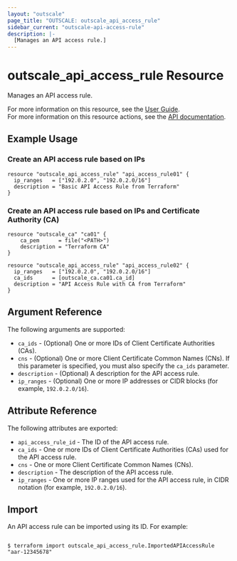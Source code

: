```yaml
---
layout: "outscale"
page_title: "OUTSCALE: outscale_api_access_rule"
sidebar_current: "outscale-api-access-rule"
description: |-
  [Manages an API access rule.]
---
```


# outscale_api_access_rule Resource

Manages an API access rule.

For more information on this resource, see the [User Guide](https://docs.outscale.com/en/userguide/About-API-Access-Rules.html).  
For more information on this resource actions, see the [API documentation](https://docs.outscale.com/api#3ds-outscale-api-apiaccessrule).

## Example Usage

### Create an API access rule based on IPs

```hcl
resource "outscale_api_access_rule" "api_access_rule01" {
  ip_ranges   = ["192.0.2.0", "192.0.2.0/16"]
  description = "Basic API Access Rule from Terraform"
}
```

### Create an API access rule based on IPs and Certificate Authority (CA)

```hcl
resource "outscale_ca" "ca01" {
    ca_pem      = file("<PATH>")
    description = "Terraform CA"
}

resource "outscale_api_access_rule" "api_access_rule02" {
  ip_ranges   = ["192.0.2.0", "192.0.2.0/16"]
  ca_ids      = [outscale_ca.ca01.ca_id]
  description = "API Access Rule with CA from Terraform"
}
```

## Argument Reference

The following arguments are supported:

* `ca_ids` - (Optional)  One or more IDs of Client Certificate Authorities (CAs).
* `cns` - (Optional) One or more Client Certificate Common Names (CNs). If this parameter is specified, you must also specify the `ca_ids` parameter.
* `description` - (Optional) A description for the API access rule.
* `ip_ranges` - (Optional) One or more IP addresses or CIDR blocks (for example, `192.0.2.0/16`).

## Attribute Reference

The following attributes are exported:

* `api_access_rule_id` -  The ID of the API access rule.
* `ca_ids` - One or more IDs of Client Certificate Authorities (CAs) used for the API access rule.
* `cns` - One or more Client Certificate Common Names (CNs).
* `description` - The description of the API access rule.
* `ip_ranges` - One or more IP ranges used for the API access rule, in CIDR notation (for example, `192.0.2.0/16`).

## Import

An API access rule can be imported using its ID. For example:

```console

$ terraform import outscale_api_access_rule.ImportedAPIAccessRule "aar-12345678"

```